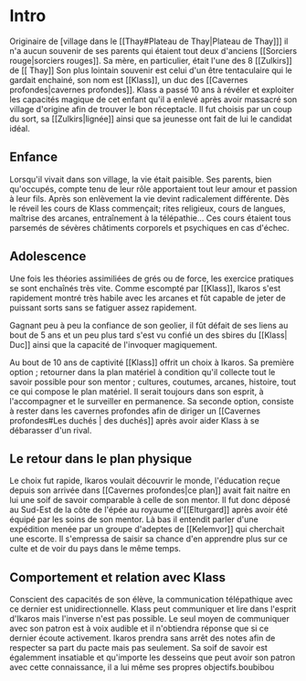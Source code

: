 # Intro
Originaire de \[village dans le [[Thay#Plateau de Thay|Plateau de Thay]]\] il n'a aucun souvenir de ses parents qui étaient tout deux d'anciens [[Sorciers rouge|sorciers rouges]]. Sa mère, en particulier, était l'une des 8 [[Zulkirs]] de [[ Thay]] Son plus lointain souvenir est celui d'un être tentaculaire qui le gardait enchainé, son nom est [[Klass]], un duc des [[Cavernes profondes|cavernes profondes]]. Klass a passé 10 ans à révéler et exploiter les capacités magique de cet enfant qu'il a enlevé après avoir massacré son village d'origine afin de trouver le bon réceptacle. Il fut choisis par un coup du sort, sa [[Zulkirs|lignée]] ainsi que sa jeunesse ont fait de lui le candidat idéal.

## Enfance

Lorsqu'il vivait dans son village, la vie était paisible. Ses parents, bien qu'occupés, compte tenu de leur rôle apportaient tout leur amour et passion à leur fils. Après son enlèvement la vie devint radicalement différente. Dès le réveil les cours de Klass commençait;  rites religieux, cours de langues, maîtrise des arcanes, entraînement à la télépathie... Ces cours étaient tous parsemés de sévères châtiments corporels et psychiques en cas d'échec. 

## Adolescence

Une fois les théories assimiliées de grés ou de force, les exercice pratiques se sont enchaînés très vite. Comme escompté par [[Klass]], Ikaros s'est rapidement montré très habile avec les arcanes et fût capable de jeter de puissant sorts sans se fatiguer assez rapidement.

Gagnant peu à peu la confiance de son geolier, il fût défait de ses liens au bout de 5 ans et un peu plus tard s'est vu confié un des sbires du [[Klass| Duc]] ainsi que la capacité de l'invoquer magiquement. 

Au bout de 10 ans de captivité [[Klass]] offrit un choix à Ikaros. Sa première option ; retourner dans la plan matériel à condition qu'il collecte tout le savoir possible pour son mentor ; cultures, coutumes, arcanes, histoire, tout ce qui compose le plan matériel. Il serait toujours dans son esprit, à l'accompagner et le surveiller en permanence. Sa seconde option, consiste à rester dans les cavernes profondes afin de diriger un [[Cavernes profondes#Les duchés | des duchés]] après avoir aider Klass à se débarasser d'un rival. 

## Le retour dans le plan physique

Le choix fut rapide, Ikaros voulait découvrir le monde, l'éducation reçue depuis son arrivée dans [[Cavernes profondes|ce plan]] avait fait naitre en lui une soif de savoir comparable à celle de son mentor. Il fut donc déposé au Sud-Est de la côte de l'épée au royaume d'[[Elturgard]] après avoir été équipé par les soins de son mentor. Là bas il entendit parler d'une expédition menée par un groupe d'adeptes de [[Kelemvor]] qui cherchait une escorte. Il s'empressa de saisir sa chance d'en apprendre plus sur ce culte et de voir du pays dans le même temps. 

## Comportement et relation avec Klass

Conscient des capacités de son élève, la communication télépathique avec ce dernier est unidirectionnelle. Klass peut communiquer et lire dans l'esprit d'Ikaros mais l'inverse n'est pas possible. Le seul moyen de communiquer avec son patron est à voix audible et il n'obtiendra réponse que si ce dernier écoute activement. 
Ikaros prendra sans arrêt des notes afin de respecter sa part du pacte mais pas seulement. Sa soif de savoir est égalemment insatiable et qu'importe les desseins que peut avoir son patron avec cette connaissance, il a lui même ses propres objectifs.boubibou